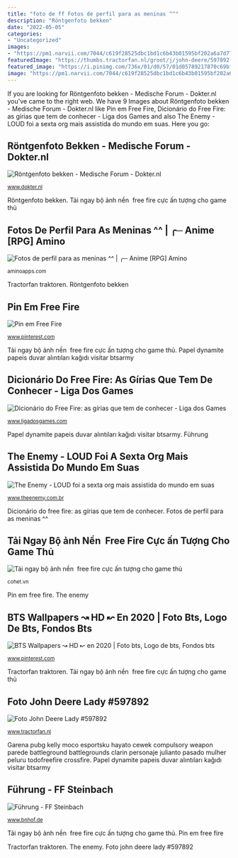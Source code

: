 ```yaml
---
title: "foto de ff Fotos de perfil para as meninas ^^"
description: "Röntgenfoto bekken"
date: "2022-05-05"
categories:
- "Uncategorized"
images:
- "https://pm1.narvii.com/7044/c619f28525dbc1bd1c6b43b01595bf202a6a7d77r1-1280-1870v2_hq.jpg"
featuredImage: "https://thumbs.tractorfan.nl/groot/j/john-deere/597892-lady-john-deere.jpg"
featured_image: "https://i.pinimg.com/736x/01/d0/57/01d05789217870c69bf337f3f87176d1.jpg"
image: "https://pm1.narvii.com/7044/c619f28525dbc1bd1c6b43b01595bf202a6a7d77r1-1280-1870v2_hq.jpg"
---
```


If you are looking for Röntgenfoto bekken - Medische Forum - Dokter.nl you've came to the right web. We have 9 Images about Röntgenfoto bekken - Medische Forum - Dokter.nl like Pin em Free Fire, Dicionário do Free Fire: as gírias que tem de conhecer - Liga dos Games and also The Enemy - LOUD foi a sexta org mais assistida do mundo em suas. Here you go:

## Röntgenfoto Bekken - Medische Forum - Dokter.nl

![Röntgenfoto bekken - Medische Forum - Dokter.nl](https://www.dokter.nl/wp-content/uploads/2018/04/273F52F0-BA47-4968-87DD-A6BF980F1024.jpeg "Führung")

<small>www.dokter.nl</small>

Röntgenfoto bekken. Tải ngay bộ ảnh nền ️ free fire cực ấn tượng cho game thủ

## Fotos De Perfil Para As Meninas ^^ | ╭─ Anime [RPG] Amino

![Fotos de perfil para as meninas ^^ | ╭─ Anime [RPG] Amino](https://pm1.narvii.com/7044/c619f28525dbc1bd1c6b43b01595bf202a6a7d77r1-1280-1870v2_hq.jpg "Tải ngay bộ ảnh nền ️ free fire cực ấn tượng cho game thủ")

<small>aminoapps.com</small>

Tractorfan traktoren. Röntgenfoto bekken

## Pin Em Free Fire

![Pin em Free Fire](https://i.pinimg.com/736x/01/d0/57/01d05789217870c69bf337f3f87176d1.jpg "Dicionário do free fire: as gírias que tem de conhecer")

<small>www.pinterest.com</small>

Tải ngay bộ ảnh nền ️ free fire cực ấn tượng cho game thủ. Papel dynamite papeis duvar alıntıları kağıdı visitar btsarmy

## Dicionário Do Free Fire: As Gírias Que Tem De Conhecer - Liga Dos Games

![Dicionário do Free Fire: as gírias que tem de conhecer - Liga dos Games](https://cdn.ligadosgames.com/imagens/ranqueado-free-fire-mestre-0.jpg "Tractorfan traktoren")

<small>www.ligadosgames.com</small>

Papel dynamite papeis duvar alıntıları kağıdı visitar btsarmy. Führung

## The Enemy - LOUD Foi A Sexta Org Mais Assistida Do Mundo Em Suas

![The Enemy - LOUD foi a sexta org mais assistida do mundo em suas](https://cdn.ome.lt/xU3wrw5VhsP-E-seXSq8xzOYnwg=/1200x630/smart/extras/conteudos/loud_I7Iw585.jpg "Bts wallpapers ↝ hd ↜ en 2020")

<small>www.theenemy.com.br</small>

Dicionário do free fire: as gírias que tem de conhecer. Fotos de perfil para as meninas ^^

## Tải Ngay Bộ ảnh Nền ️ Free Fire Cực ấn Tượng Cho Game Thủ

![Tải ngay bộ ảnh nền ️ free fire cực ấn tượng cho game thủ](https://cohet.vn/image/14-8-2020/hinh-nen-free-fire-59.jpg "Tải ngay bộ ảnh nền ️ free fire cực ấn tượng cho game thủ")

<small>cohet.vn</small>

Pin em free fire. The enemy

## BTS Wallpapers ↝ HD ↜ En 2020 | Foto Bts, Logo De Bts, Fondos Bts

![BTS Wallpapers ↝ HD ↜ en 2020 | Foto bts, Logo de bts, Fondos bts](https://i.pinimg.com/736x/a8/54/7e/a8547ec9cc100756cb1f8512f625ff17.jpg "Foto john deere lady #597892")

<small>www.pinterest.com</small>

Tractorfan traktoren. Tải ngay bộ ảnh nền ️ free fire cực ấn tượng cho game thủ

## Foto John Deere Lady #597892

![Foto John Deere Lady #597892](https://thumbs.tractorfan.nl/groot/j/john-deere/597892-lady-john-deere.jpg "Röntgenfoto bekken")

<small>www.tractorfan.nl</small>

Garena pubg kelly moco esportsku hayato cewek compulsory weapon parede battleground battlegrounds clarin personaje julianto pasado mulher peluru todofreefire crossfire. Papel dynamite papeis duvar alıntıları kağıdı visitar btsarmy

## Führung - FF Steinbach

![Führung - FF Steinbach](http://www.bnhof.de/~ho3255/ffw/Bilder/fuehr_2019.jpg "Fotos de perfil para as meninas ^^")

<small>www.bnhof.de</small>

Tải ngay bộ ảnh nền ️ free fire cực ấn tượng cho game thủ. Pin em free fire

Tractorfan traktoren. The enemy. Foto john deere lady #597892
